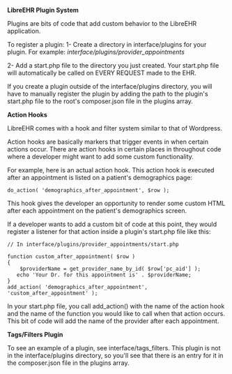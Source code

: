 **LibreEHR Plugin System**

Plugins are bits of code that add custom behavior to the LibreEHR application.

To register a plugin:
1- Create a directory in interface/plugins for your plugin. For example:
*interface/plugins/provider_appointments*

2- Add a start.php file to the directory you just created. Your start.php
file will automatically be called on EVERY REQUEST made to the EHR.

If you create a plugin outside of the interface/plugins directory, you will
have to manually register the plugin by adding the path to the plugin's start.php
file to the root's composer.json file in the plugins array.

**Action Hooks**

LibreEHR comes with a hook and filter system similar to that of Wordpress.

Action hooks are basically markers that trigger events in when certain actions
occur. There are action hooks in certain places in throughout
code where a developer might want to add some custom functionality.

For example, here is an actual action hook. This action hook is executed after an appointment is listed
on a patient's demographics page:

`do_action( 'demographics_after_appointment', $row );
`

This hook gives the developer an opportunity to render some custom HTML after 
each appointment on the patient's demographics screen.

If a developer wants to add a custom bit of code at this point, they would
register a listener for that action inside a plugin's start.php file like this:

~~~
// In interface/plugins/provider_appointments/start.php

function custom_after_appointment( $row )
{
    $providerName = get_provider_name_by_id( $row['pc_aid'] );
   echo 'Your Dr. for this appointment is' . $providerName;
}
add_action( 'demographics_after_appointment', 'custom_after_appointment' );
~~~

In your start.php file, you call add_action() with the name of the action hook
and the name of the function you would like to call when that action occurs. This
bit of code will add the name of the provider after each appointment.

**Tags/Filters Plugin**

To see an example of a plugin, see interface/tags_filters. This plugin is not in the
interface/plugins directory, so you'll see that there is an entry for it
in the composer.json file in the plugins array.

